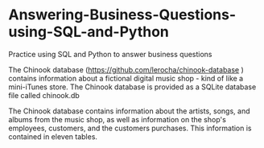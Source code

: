 # Answering-Business-Questions-using-SQL-and-Python
Practice using SQL and Python to answer business questions

The Chinook database (https://github.com/lerocha/chinook-database
) contains information about a fictional digital music shop - kind of like a mini-iTunes store. The Chinook database is provided as a SQLite database file called chinook.db

The Chinook database contains information about the artists, songs, and albums from the music shop, as well as information on the shop's employees, customers, and the customers purchases. This information is contained in eleven tables.
